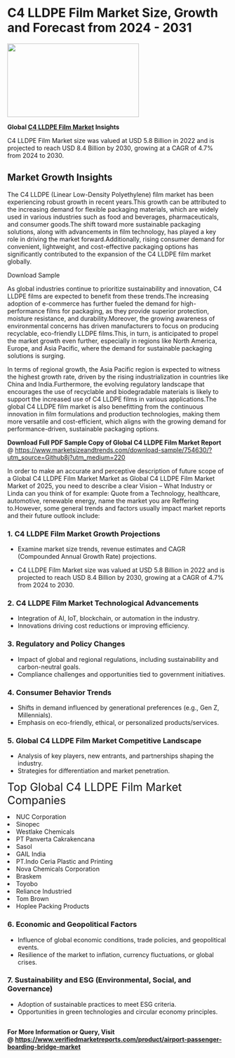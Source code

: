 <H1>C4 LLDPE Film Market Size, Growth and Forecast from 2024 - 2031</H1><img class="aligncenter size-medium wp-image-584254" src="https://thirdeyenews.in/wp-content/uploads/2024/09/Global-Market-Research-300x168.jpeg" alt="" width="300" height="168" /><p><strong>Global&nbsp;<a href="https://www.marketsizeandtrends.com/download-sample/754630/?utm_source=Github8j?utm_medium=220">C4 LLDPE Film Market</a> Insights</strong></p><p>C4 LLDPE Film Market size was valued at USD 5.8 Billion in 2022 and is projected to reach USD 8.4 Billion by 2030, growing at a CAGR of 4.7% from 2024 to 2030.</p><p><h2>Market Growth Insights</h2> <p>The C4 LLDPE (Linear Low-Density Polyethylene) film market has been experiencing robust growth in recent years.This growth can be attributed to the increasing demand for flexible packaging materials, which are widely used in various industries such as food and beverages, pharmaceuticals, and consumer goods.The shift toward more sustainable packaging solutions, along with advancements in film technology, has played a key role in driving the market forward.Additionally, rising consumer demand for convenient, lightweight, and cost-effective packaging options has significantly contributed to the expansion of the C4 LLDPE film market globally.</p> <p>Download Sample</p> <p>As global industries continue to prioritize sustainability and innovation, C4 LLDPE films are expected to benefit from these trends.The increasing adoption of e-commerce has further fueled the demand for high-performance films for packaging, as they provide superior protection, moisture resistance, and durability.Moreover, the growing awareness of environmental concerns has driven manufacturers to focus on producing recyclable, eco-friendly LLDPE films.This, in turn, is anticipated to propel the market growth even further, especially in regions like North America, Europe, and Asia Pacific, where the demand for sustainable packaging solutions is surging.</p> <p>In terms of regional growth, the Asia Pacific region is expected to witness the highest growth rate, driven by the rising industrialization in countries like China and India.Furthermore, the evolving regulatory landscape that encourages the use of recyclable and biodegradable materials is likely to support the increased use of C4 LLDPE films in various applications.The global C4 LLDPE film market is also benefitting from the continuous innovation in film formulations and production technologies, making them more versatile and cost-efficient, which aligns with the growing demand for performance-driven, sustainable packaging options.</p> <p></p><p><span class=""><strong>Download Full PDF Sample Copy of Global C4 LLDPE Film Market Report</strong> @ <a href="https://www.marketsizeandtrends.com/download-sample/754630/?utm_source=Github8j?utm_medium=220" target="_blank">https://www.marketsizeandtrends.com/download-sample/754630/?utm_source=Github8j?utm_medium=220</a></span></p><p>In order to make an accurate and perceptive description of future scope of a Global&nbsp;C4 LLDPE Film Market Market as Global&nbsp;C4 LLDPE Film Market Market of 2025, you need to describe a clear Vision &ndash; What Industry or Linda can you think of for example: Quote from a Technology, healthcare, automotive, renewable energy, name the market you are Reffering to.However, some general trends and factors usually impact market reports and their future outlook include:</p><h3>1.&nbsp;<strong>C4 LLDPE Film Market Growth Projections</strong></h3><ul><li>Examine market size trends, revenue estimates and CAGR (Compounded Annual Growth Rate) projections.</li><li><p>C4 LLDPE Film Market size was valued at USD 5.8 Billion in 2022 and is projected to reach USD 8.4 Billion by 2030, growing at a CAGR of 4.7% from 2024 to 2030.</p></li></ul><h3>2.&nbsp;<strong>C4 LLDPE Film Market Technological Advancements</strong></h3><ul><li>Integration of AI, IoT, blockchain, or automation in the industry.</li><li>Innovations driving cost reductions or improving efficiency.</li></ul><h3>3.&nbsp;<strong>Regulatory and Policy Changes</strong></h3><ul><li>Impact of global and regional regulations, including sustainability and carbon-neutral goals.</li><li>Compliance challenges and opportunities tied to government initiatives.</li></ul><h3>4.&nbsp;<strong>Consumer Behavior Trends</strong></h3><ul><li>Shifts in demand influenced by generational preferences (e.g., Gen Z, Millennials).</li><li>Emphasis on eco-friendly, ethical, or personalized products/services.</li></ul><h3>5.&nbsp;<strong>Global C4 LLDPE Film Market Competitive Landscape</strong></h3><ul><li>Analysis of key players, new entrants, and partnerships shaping the industry.</li><li>Strategies for differentiation and market penetration.</li></ul><p data-pm-slice="1 1 []"><span style="color: inherit; font-family: inherit; font-size: 25px;">Top Global C4 LLDPE Film Market Companies</span></p><div class="" data-test-id=""><p><li>NUC Corporation</li><li> Sinopec</li><li> Westlake Chemicals</li><li> PT Panverta Cakrakencana</li><li> Sasol</li><li> GAIL India</li><li> PT.Indo Ceria Plastic and Printing</li><li> Nova Chemicals Corporation</li><li> Braskem</li><li> Toyobo</li><li> Reliance Industried</li><li> Tom Brown</li><li> Hoplee Packing Products</li></p></div><h3>6.&nbsp;<strong>Economic and Geopolitical Factors</strong></h3><ul><li>Influence of global economic conditions, trade policies, and geopolitical events.</li><li>Resilience of the market to inflation, currency fluctuations, or global crises.</li></ul><h3>7.&nbsp;<strong>Sustainability and ESG (Environmental, Social, and Governance)</strong></h3><ul><li>Adoption of sustainable practices to meet ESG criteria.</li><li>Opportunities in green technologies and circular economy principles.</li></ul><h2><strong style="font-size: 14px;">For More Information or Query, Visit @&nbsp;</strong><a style="background-color: #ffffff; font-size: 14px;" href="https://www.marketsizeandtrends.com/report/c4-lldpe-film-market/" target="_blank">https://www.verifiedmarketreports.com/product/airport-passenger-boarding-bridge-market</a></h2>